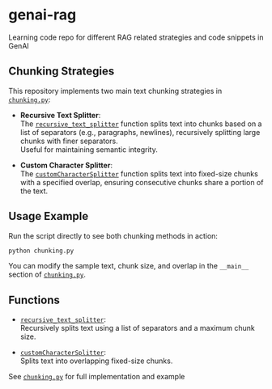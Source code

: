 # genai-rag

Learning code repo for different RAG related strategies and code snippets in GenAI

## Chunking Strategies

This repository implements two main text chunking strategies in [`chunking.py`](chunking.py):

- **Recursive Text Splitter**:  
  The [`recursive_text_splitter`](chunking.py) function splits text into chunks based on a list of separators (e.g., paragraphs, newlines), recursively splitting large chunks with finer separators.  
  Useful for maintaining semantic integrity.

- **Custom Character Splitter**:  
  The [`customCharacterSplitter`](chunking.py) function splits text into fixed-size chunks with a specified overlap, ensuring consecutive chunks share a portion of the text.

## Usage Example

Run the script directly to see both chunking methods in action:

```sh
python chunking.py
```

You can modify the sample text, chunk size, and overlap in the `__main__` section of [`chunking.py`](chunking.py).

## Functions

- [`recursive_text_splitter`](chunking.py):  
  Recursively splits text using a list of separators and a maximum chunk size.

- [`customCharacterSplitter`](chunking.py):  
  Splits text into overlapping fixed-size chunks.

See [`chunking.py`](chunking.py) for full implementation and example
